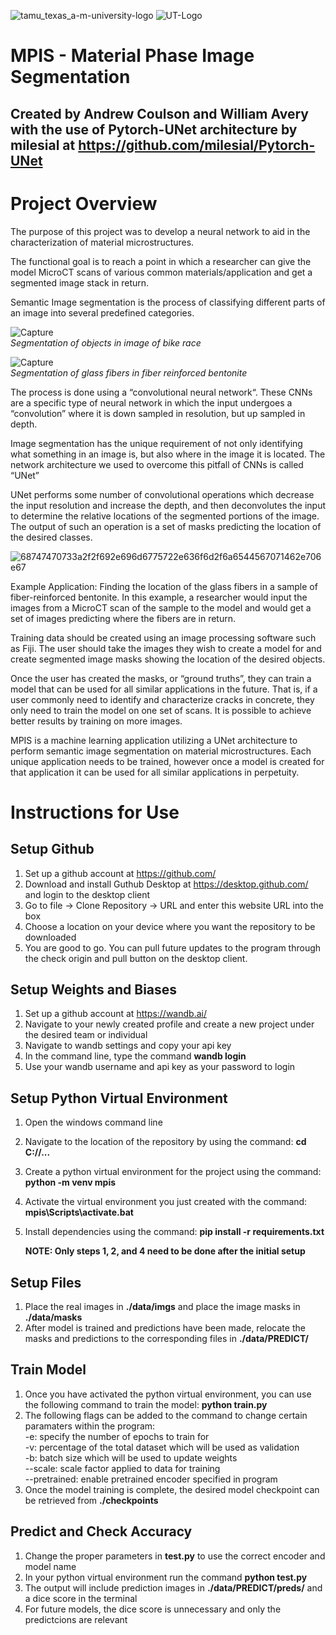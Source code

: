 ![tamu_texas_a-m-university-logo](https://user-images.githubusercontent.com/36116977/170396505-c2bc0ac1-d5bf-4485-93d3-6e637a671024.png)
![UT-Logo](https://user-images.githubusercontent.com/36116977/170396567-618abb90-fdfb-45ec-ba47-5549ad950cd0.png)

# MPIS - Material Phase Image Segmentation
## Created by Andrew Coulson and William Avery with the use of Pytorch-UNet architecture by milesial at https://github.com/milesial/Pytorch-UNet

# Project Overview
The purpose of this project was to develop a neural network to aid in the characterization of material microstructures.  

The functional goal is to reach a point in which a researcher can give the model MicroCT scans of various common materials/application and get a segmented image stack in return.  

Semantic Image segmentation is the process of classifying different parts of an image into several predefined categories.  

![Capture](https://user-images.githubusercontent.com/36116977/170401304-ebd647d4-552b-47f2-8119-4ac40ce83f40.PNG)  
*Segmentation of objects in image of bike race*

![Capture](https://user-images.githubusercontent.com/36116977/170401954-182e15cb-3a11-4196-a0bc-66ebb491558a.PNG)  
*Segmentation of glass fibers in fiber reinforced bentonite*

The process is done using a “convolutional neural network“. These CNNs are a specific type of neural network in which the input undergoes a “convolution” where it is down sampled in resolution, but up sampled in depth.  

Image segmentation has the unique requirement of not only identifying what something in an image is, but also where in the image it is located. The network architecture we used to overcome this pitfall of CNNs is called “UNet”  

UNet performs some number of convolutional operations which decrease the input resolution and increase the depth, and then deconvolutes the input to determine the relative locations of the segmented portions of the image. The output of such an operation is a set of masks predicting the location of the desired classes.

![68747470733a2f2f692e696d6775722e636f6d2f6a6544567071462e706e67](https://user-images.githubusercontent.com/36116977/170402392-d4126d05-ca39-4628-b724-f747b0949ede.png)

Example Application: Finding the location of the glass fibers in a sample of fiber-reinforced bentonite. In this example, a researcher would input the images from a MicroCT scan of the sample to the model and would get a set of images predicting where the fibers are in return.  

Training data should be created using an image processing software such as Fiji.
The user should take the images they wish to create a model for and create segmented image masks showing the location of the desired objects.

Once the user has created the masks, or “ground truths”, they can train a model that can be used for all similar applications in the future. That is, if a user commonly need to identify and characterize cracks in concrete, they only need to train the model on one set of scans. It is possible to achieve better results by training on more images.

MPIS is a machine learning application utilizing a UNet architecture to perform semantic image segmentation on material microstructures. Each unique application needs to be trained, however once a model is created for that application it can be used for all similar applications in perpetuity.





# Instructions for Use

## Setup Github
1) Set up a github account at https://github.com/
2) Download and install Guthub Desktop at https://desktop.github.com/ and login to the desktop client
3) Go to file -> Clone Repository -> URL and enter this website URL into the box
4) Choose a location on your device where you want the repository to be downloaded
5) You are good to go. You can pull future updates to the program through the check origin and pull button on the desktop client.

## Setup Weights and Biases
1) Set up a github account at https://wandb.ai/
2) Navigate to your newly created profile and create a new project under the desired team or individual
3) Navigate to wandb settings and copy your api key
4) In the command line, type the command **wandb login**
5) Use your wandb username and api key as your password to login

## Setup Python Virtual Environment
1) Open the windows command line
2) Navigate to the location of the repository by using the command: **cd C://...**
3) Create a python virtual environment for the project using the command: **python -m venv mpis** 
4) Activate the virtual environment you just created with the command: **mpis\Scripts\activate.bat**
5) Install dependencies using the command: **pip install -r requirements.txt**

   **NOTE: Only steps 1, 2, and 4 need to be done after the initial setup**
   
## Setup Files
1) Place the real images in **./data/imgs** and place the image masks in **./data/masks**
2) After model is trained and predictions have been made, relocate the masks and predictions to the corresponding files in **./data/PREDICT/**

## Train Model
1) Once you have activated the python virtual environment, you can use the following command to train the model: **python train.py**
2) The following flags can be added to the command to change certain paramaters within the program:  
        -e: specify the number of epochs to train for      
        -v: percentage of the total dataset which will be used as validation    
        -b: batch size which will be used to update weights  
        --scale: scale factor applied to data for training  
        --pretrained: enable pretrained encoder specified in program  
3) Once the model training is complete, the desired model checkpoint can be retrieved from **./checkpoints**

## Predict and Check Accuracy
1) Change the proper parameters in **test.py** to use the correct encoder and model name
2) In your python virtual environment run the command **python test.py**
3) The output will include prediction images in **./data/PREDICT/preds/** and a dice score in the terminal
4) For future models, the dice score is unnecessary and only the predictcions are relevant
